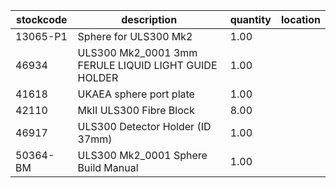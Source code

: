 |stockcode|description|quantity|location|
|---------|-----------|--------|--------|
|13065-P1|Sphere for ULS300 Mk2|1.00||
|46934|ULS300 Mk2_0001 3mm FERULE LIQUID LIGHT GUIDE HOLDER|1.00||
|41618|UKAEA sphere port plate|1.00||
|42110|MkII ULS300 Fibre Block|8.00||
|46917|ULS300 Detector Holder (ID 37mm)|1.00||
|50364-BM|ULS300 Mk2_0001 Sphere Build Manual|1.00||
